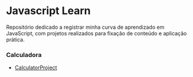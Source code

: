 # Javascript Learn

Repositório dedicado a registrar minha curva de aprendizado em JavaScript, com projetos realizados para fixação de conteúdo e aplicação prática.

### Calculadora
 - [CalculatorProject](./Calculator/index.html)

